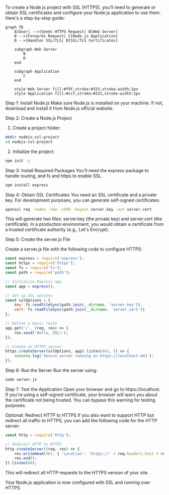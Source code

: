 To create a Node.js project with SSL (HTTPS), you'll need to generate or obtain SSL certificates and configure your Node.js application to use them. 
Here's a step-by-step guide:

```mermaid
graph TD
    A[User] -->|Sends HTTPS Request| B[Web Server]
    B -->|Forwards Request| C[Node.js Application]
    B -->|Handles SSL/TLS| D[SSL/TLS Certificates]
    
    subgraph Web Server
        B
        D
    end

    subgraph Application
        C
    end

    style Web Server fill:#f9f,stroke:#333,stroke-width:2px
    style Application fill:#ccf,stroke:#333,stroke-width:2px
```

Step 1: Install Node.js
Make sure Node.js is installed on your machine. If not, download and install it from Node.js official website.

Step 2: Create a Node.js Project
1. Create a project folder:

```bash
mkdir nodejs-ssl-project
cd nodejs-ssl-project
```

2. Initialize the project:
```bash
npm init -y
```

Step 3: Install Required Packages
You'll need the express package to handle routing, and fs and https to enable SSL.

```bash
npm install express
```

Step 4: Obtain SSL Certificates
You need an SSL certificate and a private key. For development purposes, you can generate self-signed certificates:

```bash
openssl req -nodes -new -x509 -keyout server.key -out server.cert
```

This will generate two files: server.key (the private key) and server.cert (the certificate). In a production environment, you would obtain a 
certificate from a trusted certificate authority (e.g., Let's Encrypt).

Step 5: Create the server.js File

Create a server.js file with the following code to configure HTTPS:

```javascript
const express = require('express');
const https = require('https');
const fs = require('fs');
const path = require('path');

// Initialize Express app
const app = express();

// Set up SSL options
const sslOptions = {
    key: fs.readFileSync(path.join(__dirname, 'server.key')),
    cert: fs.readFileSync(path.join(__dirname, 'server.cert'))
};

// Define a basic route
app.get('/', (req, res) => {
    res.send('Hello, SSL!');
});

// Create an HTTPS server
https.createServer(sslOptions, app).listen(443, () => {
    console.log('Secure server running on https://localhost:443');
});
```

Step 6: Run the Server
Run the server using:

```bash
node server.js
```


Step 7: Test the Application
Open your browser and go to https://localhost. If you're using a self-signed certificate, your browser will warn you about the certificate not being 
trusted. You can bypass this warning for testing purposes.

Optional: Redirect HTTP to HTTPS
If you also want to support HTTP but redirect all traffic to HTTPS, you can add the following code for the HTTP server:

```javascript
const http = require('http');

// Redirect HTTP to HTTPS
http.createServer((req, res) => {
    res.writeHead(301, { 'Location': 'https://' + req.headers.host + req.url });
    res.end();
}).listen(80);
```

This will redirect all HTTP requests to the HTTPS version of your site.

Your Node.js application is now configured with SSL and running over HTTPS.
